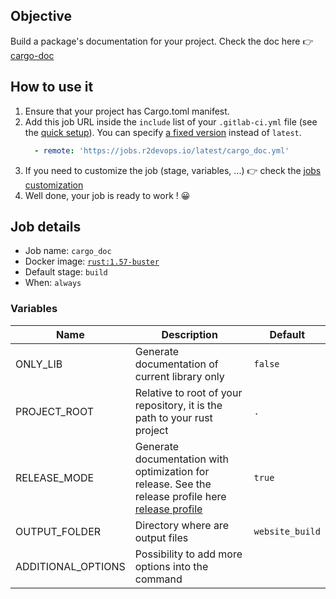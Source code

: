 ## Objective

Build a package's documentation for your project. Check the doc here 👉 [cargo-doc](https://doc.rust-lang.org/cargo/commands/cargo-doc.html#exit-status)

## How to use it

1. Ensure that your project has Cargo.toml manifest.
1. Add this job URL inside the `include` list of your `.gitlab-ci.yml` file (see the [quick setup](/use-the-hub/#quick-setup)). You can specify [a fixed version](#changelog) instead of `latest`.
    ```yaml
      - remote: 'https://jobs.r2devops.io/latest/cargo_doc.yml'
    ```
1. If you need to customize the job (stage, variables, ...) 👉 check the [jobs
   customization](/use-the-hub/#jobs-customization)
1. Well done, your job is ready to work ! 😀

## Job details

* Job name: `cargo_doc`
* Docker image:
[`rust:1.57-buster`](https://hub.docker.com/r/_/rust)
* Default stage: `build`
* When: `always`

### Variables

| Name | Description | Default |
| ---- | ----------- | ------- |
| ONLY_LIB | Generate documentation of current library only | `false` | 
| PROJECT_ROOT | Relative to root of your repository, it is the path to your rust project | `.` | 
| RELEASE_MODE | Generate documentation with optimization for release. See the release profile here [release profile](https://doc.rust-lang.org/cargo/reference/profiles.html#release) | `true` | 
| OUTPUT_FOLDER | Directory where are output files | `website_build` | 
| ADDITIONAL_OPTIONS | Possibility to add more options into the command | ` ` | 
